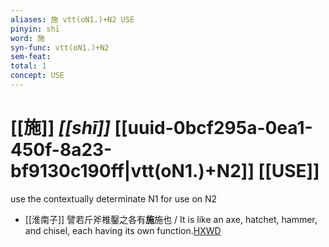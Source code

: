 ```yaml
---
aliases: 施 vtt(oN1.)+N2 USE
pinyin: shī
word: 施
syn-func: vtt(oN1.)+N2
sem-feat: 
total: 1
concept: USE 
---
```

# [[施]] *[[shī]]*  [[uuid-0bcf295a-0ea1-450f-8a23-bf9130c190ff|vtt(oN1.)+N2]] [[USE]]
use the contextually determinate N1 for use on N2
 - [[淮南子]] 譬若斤斧椎鑿之各有**施**施也 / It is like an axe, hatchet, hammer, and chisel, each having its own function.[HXWD](https://hxwd.org/textview.html?location=KR3j0010_tls_013-14a.37)